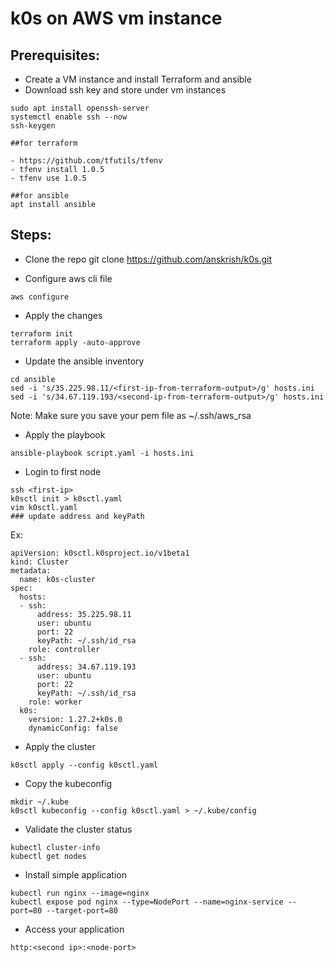 # k0s on AWS vm instance

## Prerequisites:

- Create a VM instance and install Terraform and ansible
- Download ssh key and store under  vm instances

```
sudo apt install openssh-server
systemctl enable ssh --now
ssh-keygen

##for terraform

- https://github.com/tfutils/tfenv
- tfenv install 1.0.5
- tfenv use 1.0.5

##for ansible
apt install ansible
```

## Steps:

- Clone the repo
git clone https://github.com/anskrish/k0s.git

- Configure aws cli file

```
aws configure

```

- Apply the changes

```
terraform init
terraform apply -auto-approve
```

- Update the ansible inventory

```
cd ansible
sed -i 's/35.225.98.11/<first-ip-from-terraform-output>/g' hosts.ini
sed -i 's/34.67.119.193/<second-ip-from-terraform-output>/g' hosts.ini

```

Note: Make sure you save your pem file as ~/.ssh/aws_rsa 
 
- Apply the playbook

```
ansible-playbook script.yaml -i hosts.ini 

```

- Login to first node

```
ssh <first-ip>
k0sctl init > k0sctl.yaml
vim k0sctl.yaml
### update address and keyPath
```
Ex:

```
apiVersion: k0sctl.k0sproject.io/v1beta1
kind: Cluster
metadata:
  name: k0s-cluster
spec:
  hosts:
  - ssh:
      address: 35.225.98.11
      user: ubuntu
      port: 22
      keyPath: ~/.ssh/id_rsa
    role: controller
  - ssh:
      address: 34.67.119.193
      user: ubuntu
      port: 22
      keyPath: ~/.ssh/id_rsa
    role: worker
  k0s:
    version: 1.27.2+k0s.0
    dynamicConfig: false
```
- Apply the cluster

```
k0sctl apply --config k0sctl.yaml
```

- Copy the kubeconfig

```
mkdir ~/.kube
k0sctl kubeconfig --config k0sctl.yaml > ~/.kube/config
```

- Validate the cluster status

```
kubectl cluster-info
kubectl get nodes
```

- Install simple application

```
kubectl run nginx --image=nginx
kubectl expose pod nginx --type=NodePort --name=nginx-service --port=80 --target-port=80
```

- Access your application

```
http:<second ip>:<node-port>

``` 

